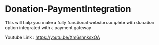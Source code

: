 # Donation-PaymentIntegration

This will halp you make a fully functional website complete with donation option integrated with a payment gateway

Youtube Link : https://youtu.be/Xm6shnksxOA
